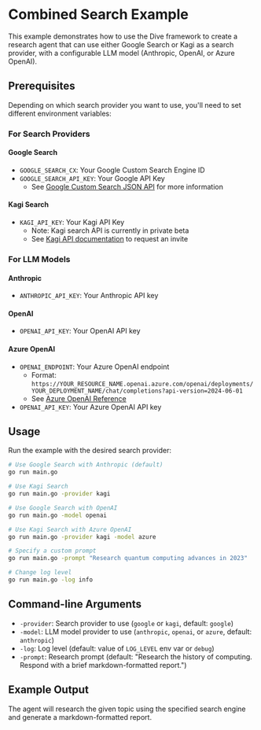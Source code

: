 # Combined Search Example

This example demonstrates how to use the Dive framework to create a research agent that can use either Google Search or Kagi as a search provider, with a configurable LLM model (Anthropic, OpenAI, or Azure OpenAI).

## Prerequisites

Depending on which search provider you want to use, you'll need to set different environment variables:

### For Search Providers
#### Google Search
- `GOOGLE_SEARCH_CX`: Your Google Custom Search Engine ID
- `GOOGLE_SEARCH_API_KEY`: Your Google API Key
  - See [Google Custom Search JSON API](https://developers.google.com/custom-search/v1/introduction) for more information

#### Kagi Search
- `KAGI_API_KEY`: Your Kagi API Key
  - Note: Kagi search API is currently in private beta
  - See [Kagi API documentation](https://help.kagi.com/kagi/api/search.html) to request an invite

### For LLM Models
#### Anthropic
- `ANTHROPIC_API_KEY`: Your Anthropic API key

#### OpenAI
- `OPENAI_API_KEY`: Your OpenAI API key

#### Azure OpenAI
- `OPENAI_ENDPOINT`: Your Azure OpenAI endpoint
  - Format: `https://YOUR_RESOURCE_NAME.openai.azure.com/openai/deployments/YOUR_DEPLOYMENT_NAME/chat/completions?api-version=2024-06-01`
  - See [Azure OpenAI Reference](https://learn.microsoft.com/en-us/azure/ai-services/openai/reference)
- `OPENAI_API_KEY`: Your Azure OpenAI API key

## Usage

Run the example with the desired search provider:

```bash
# Use Google Search with Anthropic (default)
go run main.go

# Use Kagi Search
go run main.go -provider kagi

# Use Google Search with OpenAI
go run main.go -model openai

# Use Kagi Search with Azure OpenAI
go run main.go -provider kagi -model azure

# Specify a custom prompt
go run main.go -prompt "Research quantum computing advances in 2023"

# Change log level
go run main.go -log info
```

## Command-line Arguments

- `-provider`: Search provider to use (`google` or `kagi`, default: `google`)
- `-model`: LLM model provider to use (`anthropic`, `openai`, or `azure`, default: `anthropic`)
- `-log`: Log level (default: value of `LOG_LEVEL` env var or `debug`)
- `-prompt`: Research prompt (default: "Research the history of computing. Respond with a brief markdown-formatted report.")

## Example Output

The agent will research the given topic using the specified search engine and generate a markdown-formatted report.